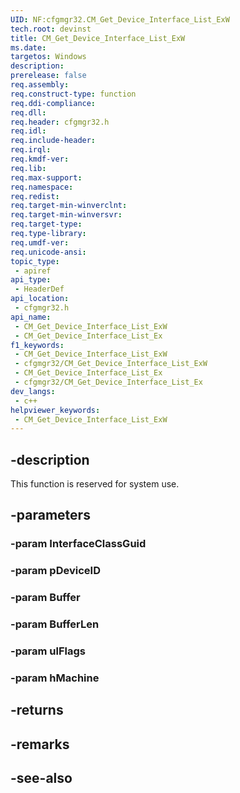 ```yaml
---
UID: NF:cfgmgr32.CM_Get_Device_Interface_List_ExW
tech.root: devinst
title: CM_Get_Device_Interface_List_ExW
ms.date: 
targetos: Windows
description: 
prerelease: false
req.assembly: 
req.construct-type: function
req.ddi-compliance: 
req.dll: 
req.header: cfgmgr32.h
req.idl: 
req.include-header: 
req.irql: 
req.kmdf-ver: 
req.lib: 
req.max-support: 
req.namespace: 
req.redist: 
req.target-min-winverclnt: 
req.target-min-winversvr: 
req.target-type: 
req.type-library: 
req.umdf-ver: 
req.unicode-ansi: 
topic_type:
 - apiref
api_type:
 - HeaderDef
api_location:
 - cfgmgr32.h
api_name:
 - CM_Get_Device_Interface_List_ExW
 - CM_Get_Device_Interface_List_Ex
f1_keywords:
 - CM_Get_Device_Interface_List_ExW
 - cfgmgr32/CM_Get_Device_Interface_List_ExW
 - CM_Get_Device_Interface_List_Ex
 - cfgmgr32/CM_Get_Device_Interface_List_Ex
dev_langs:
 - c++
helpviewer_keywords:
 - CM_Get_Device_Interface_List_ExW
---
```


## -description

This function is reserved for system use.

## -parameters

### -param InterfaceClassGuid

### -param pDeviceID

### -param Buffer

### -param BufferLen

### -param ulFlags

### -param hMachine

## -returns

## -remarks

## -see-also

